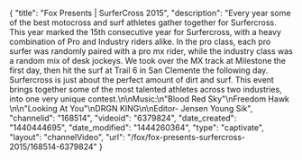 {
    "title": "Fox Presents | SurferCross 2015",
    "description": "Every year some of the best motocross and surf athletes gather together for Surfercross. This year marked the 15th consecutive year for Surfercross, with a heavy combination of Pro and Industry riders alike. In the pro class, each pro surfer was randomly paired with a pro mx rider, while the industry class was a random mix of desk jockeys. We took over the MX track at Milestone the first day, then hit the surf at Trail 6 in San Clemente the following day. Surfercross is just about the perfect amount of dirt and surf. This event brings together some of the most talented athletes across two industries, into one very unique contest.\n\nMusic:\n\"Blood Red Sky\"\nFreedom Hawk \n\n\"Looking At You\"\nDRGN KING\n\nEditor- Jensen Young Sik",
    "channelid": "168514",
    "videoid": "6379824",
    "date_created": "1440444695",
    "date_modified": "1444260364",
    "type": "captivate",
    "layout": "channelVideo",
    "url": "\/fox\/fox-presents-surfercross-2015\/168514-6379824"
}